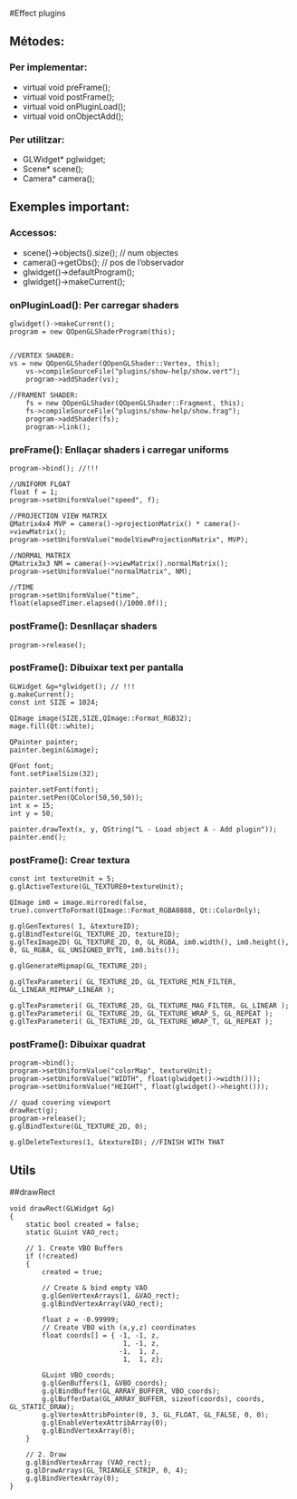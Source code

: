 #Effect plugins

## Métodes:

### Per implementar:

- virtual void preFrame();
- virtual void postFrame();
- virtual void onPluginLoad();
- virtual void onObjectAdd();

### Per utilitzar:

- GLWidget* pglwidget;
- Scene* scene();
- Camera* camera();


## Exemples important:

### Accessos:

- scene()->objects().size(); // num objectes
- camera()->getObs(); // pos de l’observador
- glwidget()->defaultProgram();
- glwidget()->makeCurrent();

### onPluginLoad(): Per carregar shaders

	glwidget()->makeCurrent();
	program = new QOpenGLShaderProgram(this);


	//VERTEX SHADER:
	vs = new QOpenGLShader(QOpenGLShader::Vertex, this);
    	vs->compileSourceFile("plugins/show-help/show.vert");
    	program->addShader(vs);
    
	//FRAMENT SHADER:
    	fs = new QOpenGLShader(QOpenGLShader::Fragment, this);
    	fs->compileSourceFile("plugins/show-help/show.frag");
    	program->addShader(fs);
    	program->link();
    
### preFrame(): Enllaçar shaders i carregar uniforms

    program->bind(); //!!!

    //UNIFORM FLOAT
    float f = 1;
    program->setUniformValue("speed", f);

    //PROJECTION VIEW MATRIX
    QMatrix4x4 MVP = camera()->projectionMatrix() * camera()->viewMatrix();
    program->setUniformValue("modelViewProjectionMatrix", MVP);

    //NORMAL MATRIX
    QMatrix3x3 NM = camera()->viewMatrix().normalMatrix();
    program->setUniformValue("normalMatrix", NM);

    //TIME
    program->setUniformValue("time", float(elapsedTimer.elapsed()/1000.0f));
    
### postFrame(): Desnllaçar shaders
	
	program->release();
	
### postFrame(): Dibuixar text per pantalla
	
	GLWidget &g=*glwidget(); // !!!
	g.makeCurrent();
	const int SIZE = 1024;
		
	QImage image(SIZE,SIZE,QImage::Format_RGB32);
	mage.fill(Qt::white);
	
	QPainter painter;
	painter.begin(&image);
	
	QFont font;
	font.setPixelSize(32);
	
	painter.setFont(font);
	painter.setPen(QColor(50,50,50));
	int x = 15;
	int y = 50;
	
	painter.drawText(x, y, QString("L - Load object A - Add plugin"));
	painter.end();
	
### postFrame(): Crear textura

	const int textureUnit = 5;
	g.glActiveTexture(GL_TEXTURE0+textureUnit);
	
	QImage im0 = image.mirrored(false, true).convertToFormat(QImage::Format_RGBA8888, Qt::ColorOnly);
	
	g.glGenTextures( 1, &textureID);
	g.glBindTexture(GL_TEXTURE_2D, textureID);
	g.glTexImage2D( GL_TEXTURE_2D, 0, GL_RGBA, im0.width(), im0.height(), 0, GL_RGBA, GL_UNSIGNED_BYTE, im0.bits());
	
	g.glGenerateMipmap(GL_TEXTURE_2D);
	
	g.glTexParameteri( GL_TEXTURE_2D, GL_TEXTURE_MIN_FILTER, GL_LINEAR_MIPMAP_LINEAR );
	
	g.glTexParameteri( GL_TEXTURE_2D, GL_TEXTURE_MAG_FILTER, GL_LINEAR );
	g.glTexParameteri( GL_TEXTURE_2D, GL_TEXTURE_WRAP_S, GL_REPEAT );
	g.glTexParameteri( GL_TEXTURE_2D, GL_TEXTURE_WRAP_T, GL_REPEAT );
	
### postFrame(): Dibuixar quadrat

	program->bind();
	program->setUniformValue("colorMap", textureUnit);
	program->setUniformValue("WIDTH", float(glwidget()->width()));
	program->setUniformValue("HEIGHT", float(glwidget()->height()));
	 
	// quad covering viewport 
	drawRect(g);
	program->release();
	g.glBindTexture(GL_TEXTURE_2D, 0);
	   
	g.glDeleteTextures(1, &textureID); //FINISH WITH THAT
    
## Utils

##drawRect

	void drawRect(GLWidget &g)
	{
		static bool created = false;
		static GLuint VAO_rect;

		// 1. Create VBO Buffers
		if (!created)
		{
			created = true;
			
			// Create & bind empty VAO
			g.glGenVertexArrays(1, &VAO_rect);
			g.glBindVertexArray(VAO_rect);

			float z = -0.99999;
			// Create VBO with (x,y,z) coordinates
			float coords[] = { -1, -1, z, 
								1, -1, z, 
							   -1,  1, z, 
								1,  1, z};

			GLuint VBO_coords;
			g.glGenBuffers(1, &VBO_coords);
			g.glBindBuffer(GL_ARRAY_BUFFER, VBO_coords);
			g.glBufferData(GL_ARRAY_BUFFER, sizeof(coords), coords, GL_STATIC_DRAW);
			g.glVertexAttribPointer(0, 3, GL_FLOAT, GL_FALSE, 0, 0);
			g.glEnableVertexAttribArray(0);
			g.glBindVertexArray(0);
		}

		// 2. Draw
		g.glBindVertexArray (VAO_rect);
		g.glDrawArrays(GL_TRIANGLE_STRIP, 0, 4);
		g.glBindVertexArray(0);
	}






    
    
    
